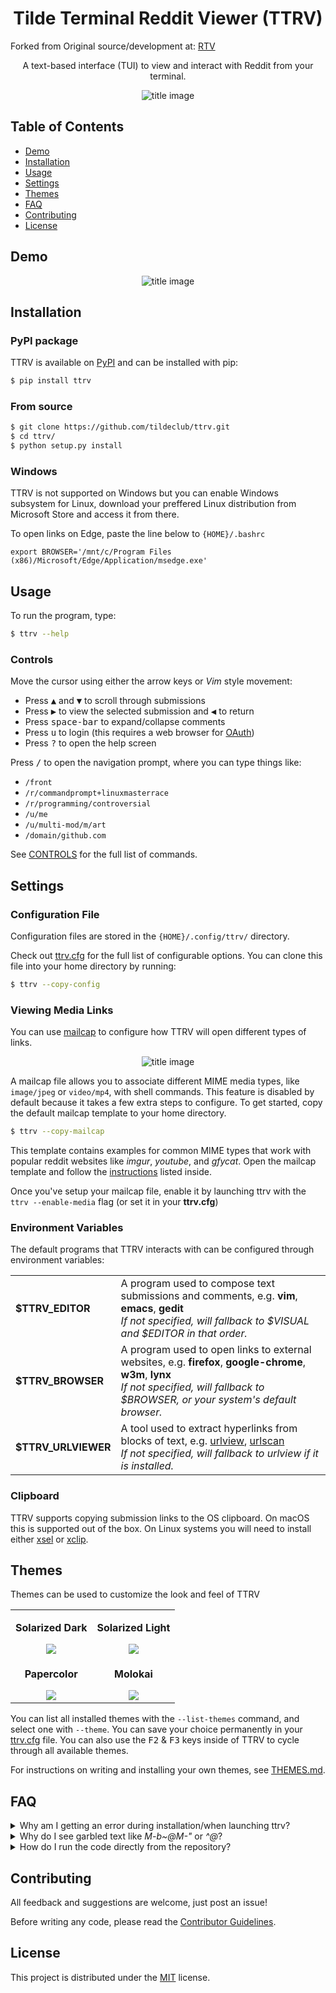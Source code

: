<h1 align="center">Tilde Terminal Reddit Viewer (TTRV)</h1>
<p>Forked from Original source/development at: <a href="https://github.com/michael-lazar/rtv">RTV</a></p>

<p align="center">
A text-based interface (TUI) to view and interact with Reddit from your terminal.<br>
</p>

<p align="center">
<img alt="title image" src="https://github.com/tildeclub/ttrv/raw/master/resources/title_image.png"/>
</p>

<p align="center">
</p>

## Table of Contents

* [Demo](#demo)  
* [Installation](#installation)  
* [Usage](#usage)  
* [Settings](#settings)
* [Themes](#themes)
* [FAQ](#faq)  
* [Contributing](#contributing)  
* [License](#license)  

## Demo

<p align="center">
<img alt="title image" src="https://github.com/tildeclub/ttrv/raw/master/resources/demo.gif"/>
</p>

## Installation

### PyPI package

TTRV is available on [PyPI](https://pypi.python.org/pypi/ttrv/) and can be installed with pip:

```bash
$ pip install ttrv
```

### From source

```bash
$ git clone https://github.com/tildeclub/ttrv.git
$ cd ttrv/
$ python setup.py install
```

### Windows

TTRV is not supported on Windows but you can enable Windows subsystem for Linux, download your preffered Linux distribution from Microsoft Store and access it from there.

To open links on Edge, paste the line below to ``{HOME}/.bashrc`` 
```
export BROWSER='/mnt/c/Program Files (x86)/Microsoft/Edge/Application/msedge.exe'
```

## Usage

To run the program, type:

```bash
$ ttrv --help
```

### Controls

Move the cursor using either the arrow keys or *Vim* style movement:

- Press <kbd>▲</kbd> and <kbd>▼</kbd> to scroll through submissions
- Press <kbd>▶</kbd> to view the selected submission and <kbd>◀</kbd> to return
- Press <kbd>space-bar</kbd> to expand/collapse comments
- Press <kbd>u</kbd> to login (this requires a web browser for [OAuth](https://github.com/reddit-archive/reddit/wiki/oauth2))
- Press <kbd>?</kbd> to open the help screen

Press <kbd>/</kbd> to open the navigation prompt, where you can type things like:

- ``/front``
- ``/r/commandprompt+linuxmasterrace``
- ``/r/programming/controversial``
- ``/u/me``
- ``/u/multi-mod/m/art``
- ``/domain/github.com``

See [CONTROLS](CONTROLS.md) for the full list of commands.

## Settings

### Configuration File

Configuration files are stored in the ``{HOME}/.config/ttrv/`` directory.

Check out [ttrv.cfg](ttrv/templates/ttrv.cfg) for the full list of configurable options. You can clone this file into your home directory by running:

```bash
$ ttrv --copy-config
```

### Viewing Media Links

You can use [mailcap](https://en.wikipedia.org/wiki/Media_type#Mailcap) to configure how TTRV will open different types of links.

<p align="center">
<img alt="title image" src="https://github.com/tildeclub/ttrv/raw/master/resources/mailcap.gif"/>
</p>

A mailcap file allows you to associate different MIME media types, like ``image/jpeg`` or ``video/mp4``, with shell commands. This feature is disabled by default because it takes a few extra steps to configure. To get started, copy the default mailcap template to your home directory.

```bash
$ ttrv --copy-mailcap
```

This template contains examples for common MIME types that work with popular reddit websites like *imgur*, *youtube*, and *gfycat*. Open the mailcap template and follow the [instructions](ttrv/templates/mailcap) listed inside.

Once you've setup your mailcap file, enable it by launching ttrv with the ``ttrv --enable-media`` flag (or set it in your **ttrv.cfg**)

### Environment Variables

The default programs that TTRV interacts with can be configured through environment variables:

<table>
  <tr>
  <td><strong>$TTRV_EDITOR</strong></td>
  <td>A program used to compose text submissions and comments, e.g. <strong>vim</strong>, <strong>emacs</strong>, <strong>gedit</strong>
  <br/> <em>If not specified, will fallback to $VISUAL and $EDITOR in that order.</em></td>
  </tr>
  <tr>
  <td><strong>$TTRV_BROWSER</strong></td>
  <td>A program used to open links to external websites, e.g. <strong>firefox</strong>, <strong>google-chrome</strong>, <strong>w3m</strong>, <strong>lynx</strong>
  <br/> <em>If not specified, will fallback to $BROWSER, or your system's default browser.</em></td>
  </tr>
  <tr>
  <td><strong>$TTRV_URLVIEWER</strong></td>
  <td>A tool used to extract hyperlinks from blocks of text, e.g. <a href=https://github.com/sigpipe/urlview>urlview</a>, <a href=https://github.com/firecat53/urlscan>urlscan</a>
  <br/> <em>If not specified, will fallback to urlview if it is installed.</em></td>
  </tr>
</table>

### Clipboard

TTRV supports copying submission links to the OS clipboard. On macOS this is supported out of the box.
On Linux systems you will need to install either [xsel](http://www.vergenet.net/~conrad/software/xsel/) or [xclip](https://sourceforge.net/projects/xclip/).

## Themes

Themes can be used to customize the look and feel of TTRV

<table>
  <tr>
    <td align="center">
      <p><strong>Solarized Dark</strong></p>
      <img src="https://github.com/tildeclub/ttrv/raw/master/resources/theme_solarized_dark.png"></img>
    </td>
    <td align="center">
      <p><strong>Solarized Light</strong></p>
      <img src="https://github.com/tildeclub/ttrv/raw/master/resources/theme_solarized_light.png"></img>
    </td>
  </tr>
  <tr>
    <td align="center">
      <p><strong>Papercolor</strong></p>
      <img src="https://github.com/tildeclub/ttrv/raw/master/resources/theme_papercolor.png"></img>
    </td>
    <td align="center">
      <p><strong>Molokai</strong></p>
      <img src="https://github.com/tildeclub/ttrv/raw/master/resources/theme_molokai.png"></img>
    </td>
  </tr>
</table>

You can list all installed themes with the ``--list-themes`` command, and select one with ``--theme``. You can save your choice permanently in your [ttrv.cfg](ttrv/templates/ttrv.cfg) file. You can also use the <kbd>F2</kbd> & <kbd>F3</kbd> keys inside of TTRV to cycle through all available themes.

For instructions on writing and installing your own themes, see [THEMES.md](THEMES.md).

## FAQ

<details>
 <summary>Why am I getting an error during installation/when launching ttrv?</summary>
 
  > If your distro ships with an older version of python 2.7 or python-requests,
  > you may experience SSL errors or other package incompatibilities. The
  > easiest way to fix this is to install ttrv using python 3. If you
  > don't already have pip3, see http://stackoverflow.com/a/6587528 for setup
  > instructions. Then do
  >
  > ```bash
  > $ sudo pip uninstall ttrv
  > $ sudo pip3 install -U ttrv
  > ```

</details>
<details>
  <summary>Why do I see garbled text like <em>M-b~@M-"</em> or <em>^@</em>?</summary>
 
  > This type of text usually shows up when python is unable to render
  > unicode properly.
  >    
  > 1. Try starting TTRV in ascii-only mode with ``ttrv --ascii``
  > 2. Make sure that the terminal/font that you're using supports unicode
  > 3. Try [setting the LOCALE to utf-8](https://perlgeek.de/en/article/set-up-a-clean-utf8-environment)
  > 4. Your python may have been built against the wrong curses library,
  >    see [here](stackoverflow.com/questions/19373027) and
  >    [here](https://bugs.python.org/issue4787) for more information

</details>
<details>
 <summary>How do I run the code directly from the repository?</summary>
 
  > This project is structured to be run as a python *module*. This means that
  > you need to launch it using python's ``-m`` flag. See the example below, which
  > assumes that you have cloned the repository into the directory **~/ttrv_project**.
  >
  > ```bash
  > $ cd ~/ttrv_project
  > $ python3 -m ttrv
  > ```

</details>

## Contributing
All feedback and suggestions are welcome, just post an issue!

Before writing any code, please read the [Contributor Guidelines](CONTRIBUTING.rst).

## License
This project is distributed under the [MIT](LICENSE) license.
   
